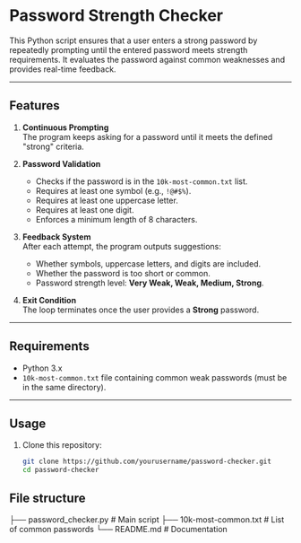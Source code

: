 # Password Strength Checker

This Python script ensures that a user enters a strong password by repeatedly prompting until the entered password meets strength requirements. It evaluates the password against common weaknesses and provides real-time feedback.

---

## Features
1. **Continuous Prompting**  
   The program keeps asking for a password until it meets the defined "strong" criteria.

2. **Password Validation**  
   - Checks if the password is in the `10k-most-common.txt` list.  
   - Requires at least one symbol (e.g., `!@#$%`).  
   - Requires at least one uppercase letter.  
   - Requires at least one digit.  
   - Enforces a minimum length of 8 characters.

3. **Feedback System**  
   After each attempt, the program outputs suggestions:
   - Whether symbols, uppercase letters, and digits are included.  
   - Whether the password is too short or common.  
   - Password strength level: **Very Weak, Weak, Medium, Strong**.  

4. **Exit Condition**  
   The loop terminates once the user provides a **Strong** password.

---

## Requirements
- Python 3.x
- `10k-most-common.txt` file containing common weak passwords (must be in the same directory).

---

## Usage
1. Clone this repository:
   ```bash
   git clone https://github.com/yourusername/password-checker.git
   cd password-checker
   
## File structure
├── password_checker.py   # Main script
├── 10k-most-common.txt   # List of common passwords
└── README.md             # Documentation

